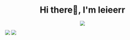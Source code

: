 <h1 align="center">Hi there👋, I'm leieerr</h1>

<div align="center"><img src="https://count.getloli.com/get/@leieerr?theme=rule34" align="center"  /></div> 

![](https://stats.justsong.cn/api/github?username=leieerr&theme=blueberry&lang=zh-CN) 
![](https://stats.justsong.cn/api/bilibili/?id=39206087&theme=blueberry&lang=zh-CN)
